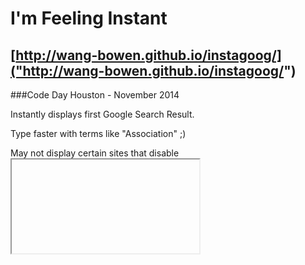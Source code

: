 I'm Feeling Instant
===================

[http://wang-bowen.github.io/instagoog/]("http://wang-bowen.github.io/instagoog/")
---------------------------------------

###Code Day Houston - November 2014

Instantly displays first Google Search Result. 

Type faster with terms like "Association" ;)

May not display certain sites that disable <iframe>. 

Google may eventually block you for spamming.
